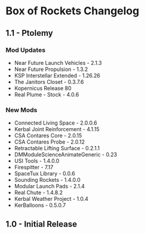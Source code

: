 # Box of Rockets Changelog

## 1.1 - Ptolemy

### Mod Updates
- Near Future Launch Vehicles - 2.1.3
- Near Future Propulsion - 1.3.2
- KSP Interstellar Extended - 1.26.26
- The Janitors Closet - 0.3.7.6
- Kopernicus Release 80
- Real Plume - Stock - 4.0.6

### New Mods
- Connected Living Space - 2.0.0.6
- Kerbal Joint Reinforcement - 4.1.15
- CSA Contares Core - 2.0.15
- CSA Contares Probe - 2.0.12
- Retractable Lifting Surface - 0.2.1.1
- DMModuleScienceAnimateGeneric - 0.23
- USI Tools - 1.4.0.0
- Firespitter - 7.17
- SpaceTux Library - 0.0.6
- Sounding Rockets - 1.4.0.0
- Modular Launch Pads - 2.1.4
- Real Chute - 1.4.8.2
- Kerbal Weather Project - 1.0.4
- KerBalloons - 0.5.0.7

## 1.0 - Initial Release
